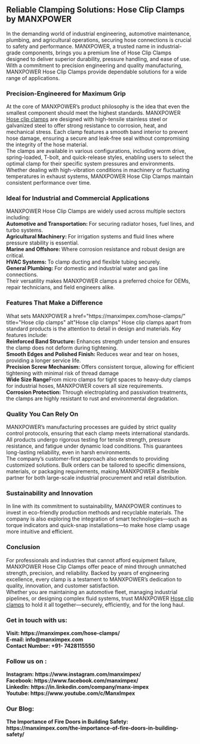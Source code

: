 <h2>Reliable Clamping Solutions: Hose Clip Clamps by MANXPOWER</h2>
In the demanding world of industrial engineering, automotive maintenance, plumbing, and agricultural operations, securing hose connections is crucial to safety and performance. MANXPOWER, a trusted name in industrial-grade components, brings you a premium line of Hose Clip Clamps designed to deliver superior durability, pressure handling, and ease of use. With a commitment to precision engineering and quality manufacturing, MANXPOWER Hose Clip Clamps provide dependable solutions for a wide range of applications.<br>
<h3>Precision-Engineered for Maximum Grip</h3>
At the core of MANXPOWER’s product philosophy is the idea that even the smallest component should meet the highest standards. MANXPOWER <a href="https://manximpex.com/hose-clamps/" title="Hose clip clamps" alt"Hose clip clamps" <a>Hose clip clamps</a> are designed with high-tensile stainless steel or galvanized steel to offer strong resistance to corrosion, heat, and mechanical stress. Each clamp features a smooth band interior to prevent hose damage, ensuring a secure and leak-free seal without compromising the integrity of the hose material.<br>
The clamps are available in various configurations, including worm drive, spring-loaded, T-bolt, and quick-release styles, enabling users to select the optimal clamp for their specific system pressures and environments. Whether dealing with high-vibration conditions in machinery or fluctuating temperatures in exhaust systems, MANXPOWER Hose Clip Clamps maintain consistent performance over time.<br>
<h3>Ideal for Industrial and Commercial Applications</h3>
MANXPOWER Hose Clip Clamps are widely used across multiple sectors including:<br>
<b>Automotive and Transportation: </b>For securing radiator hoses, fuel lines, and turbo systems.<br>
<b>Agricultural Machinery: </b>For irrigation systems and fluid lines where pressure stability is essential.<br>
<b>Marine and Offshore: </b>Where corrosion resistance and robust design are critical.<br>
<b>HVAC Systems: </b>To clamp ducting and flexible tubing securely.<br>
<b>General Plumbing: </b>For domestic and industrial water and gas line connections.<br>
Their versatility makes MANXPOWER clamps a preferred choice for OEMs, repair technicians, and field engineers alike.<br>
<h3>Features That Make a Difference</h3>
What sets MANXPOWER a href="https://manximpex.com/hose-clamps/" title="Hose clip clamps" alt"Hose clip clamps" <a>Hose clip clamps</a> apart from standard products is the attention to detail in design and materials. Key features include:<br>
<b>Reinforced Band Structure: </b>Enhances strength under tension and ensures the clamp does not deform during tightening.<br>
<b>Smooth Edges and Polished Finish: </b>Reduces wear and tear on hoses, providing a longer service life.<br>
<b>Precision Screw Mechanism: </b>Offers consistent torque, allowing for efficient tightening with minimal risk of thread damage<br>
<b>Wide Size Range</b>From micro clamps for tight spaces to heavy-duty clamps for industrial hoses, MANXPOWER covers all size requirements.<br>
<b>Corrosion Protection: </b> Through electroplating and passivation treatments, the clamps are highly resistant to rust and environmental degradation.<br>
<h3>Quality You Can Rely On</h3>
MANXPOWER’s manufacturing processes are guided by strict quality control protocols, ensuring that each clamp meets international standards. All products undergo rigorous testing for tensile strength, pressure resistance, and fatigue under dynamic load conditions. This guarantees long-lasting reliability, even in harsh environments.<br>
The company’s customer-first approach also extends to providing customized solutions. Bulk orders can be tailored to specific dimensions, materials, or packaging requirements, making MANXPOWER a flexible partner for both large-scale industrial procurement and retail distribution.<br>
<h3>Sustainability and Innovation</h3>
In line with its commitment to sustainability, MANXPOWER continues to invest in eco-friendly production methods and recyclable materials. The company is also exploring the integration of smart technologies—such as torque indicators and quick-snap installations—to make hose clamp usage more intuitive and efficient.<br>
<h3>Conclusion</h3>
For professionals and industries that cannot afford equipment failure, MANXPOWER Hose Clip Clamps offer peace of mind through unmatched strength, precision, and reliability. Backed by years of engineering excellence, every clamp is a testament to MANXPOWER’s dedication to quality, innovation, and customer satisfaction.<br>
Whether you are maintaining an automotive fleet, managing industrial pipelines, or designing complex fluid systems, trust MANXPOWER <a href="https://manximpex.com/hose-clamps/" title="Hose clip clamps" alt"Hose clip clamps" <a>Hose clip clamps</a> to hold it all together—securely, efficiently, and for the long haul.<br>
<h3>Get in touch with us:</h3>
<b>Visit: https://manximpex.com/hose-clamps/ </b><br>
<b>E-mail: info@manximpex.com </b><br>
<b>Contact Number: +91- 7428115550</b><br>
<h3>Follow us on :</h3>
<b>Instagram: https://www.instagram.com/manximpex/ </b><br>
<b>Facebook: https://www.facebook.com/manximpex/ </b><br>
<b>LinkedIn: https://in.linkedin.com/company/manx-impex </b><br>
<b>Youtube: https://www.youtube.com/c/ManxImpex </b><br>
<h3>Our Blog:</h3>
<b>The Importance of Fire Doors in Building Safety: https://manximpex.com/the-importance-of-fire-doors-in-building-safety/ </b>
